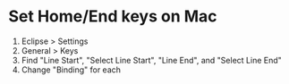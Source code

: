 # Set Home/End keys on Mac
1. Eclipse > Settings
2. General > Keys
3. Find "Line Start", "Select Line Start", "Line End", and "Select Line End"
4. Change "Binding" for each
